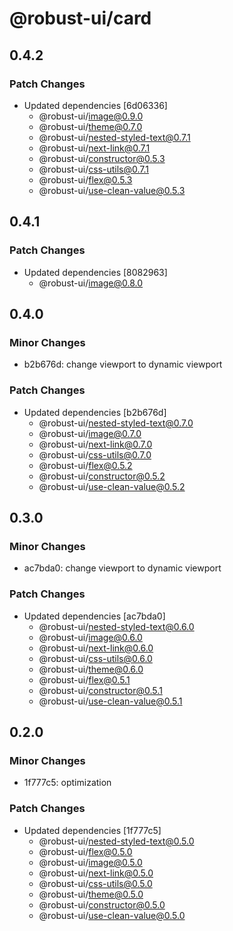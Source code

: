 # @robust-ui/card

## 0.4.2

### Patch Changes

- Updated dependencies [6d06336]
  - @robust-ui/image@0.9.0
  - @robust-ui/theme@0.7.0
  - @robust-ui/nested-styled-text@0.7.1
  - @robust-ui/next-link@0.7.1
  - @robust-ui/constructor@0.5.3
  - @robust-ui/css-utils@0.7.1
  - @robust-ui/flex@0.5.3
  - @robust-ui/use-clean-value@0.5.3

## 0.4.1

### Patch Changes

- Updated dependencies [8082963]
  - @robust-ui/image@0.8.0

## 0.4.0

### Minor Changes

- b2b676d: change viewport to dynamic viewport

### Patch Changes

- Updated dependencies [b2b676d]
  - @robust-ui/nested-styled-text@0.7.0
  - @robust-ui/image@0.7.0
  - @robust-ui/next-link@0.7.0
  - @robust-ui/css-utils@0.7.0
  - @robust-ui/flex@0.5.2
  - @robust-ui/constructor@0.5.2
  - @robust-ui/use-clean-value@0.5.2

## 0.3.0

### Minor Changes

- ac7bda0: change viewport to dynamic viewport

### Patch Changes

- Updated dependencies [ac7bda0]
  - @robust-ui/nested-styled-text@0.6.0
  - @robust-ui/image@0.6.0
  - @robust-ui/next-link@0.6.0
  - @robust-ui/css-utils@0.6.0
  - @robust-ui/theme@0.6.0
  - @robust-ui/flex@0.5.1
  - @robust-ui/constructor@0.5.1
  - @robust-ui/use-clean-value@0.5.1

## 0.2.0

### Minor Changes

- 1f777c5: optimization

### Patch Changes

- Updated dependencies [1f777c5]
  - @robust-ui/nested-styled-text@0.5.0
  - @robust-ui/flex@0.5.0
  - @robust-ui/image@0.5.0
  - @robust-ui/next-link@0.5.0
  - @robust-ui/css-utils@0.5.0
  - @robust-ui/theme@0.5.0
  - @robust-ui/constructor@0.5.0
  - @robust-ui/use-clean-value@0.5.0
